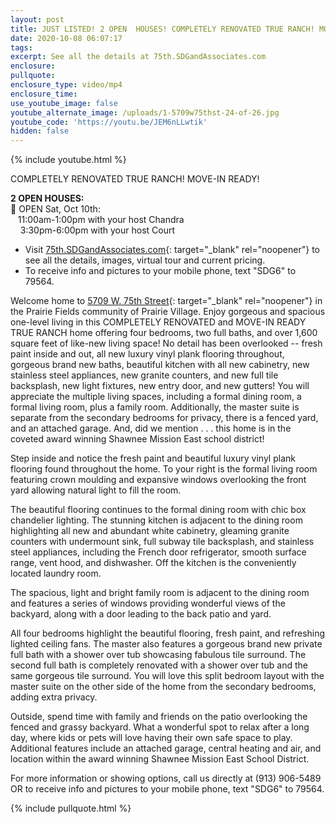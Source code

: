```yaml
---
layout: post
title: JUST LISTED! 2 OPEN  HOUSES! COMPLETELY RENOVATED TRUE RANCH! MOVE-IN READY!
date: 2020-10-08 06:07:17
tags:
excerpt: See all the details at 75th.SDGandAssociates.com
enclosure:
pullquote:
enclosure_type: video/mp4
enclosure_time:
use_youtube_image: false
youtube_alternate_image: /uploads/1-5709w75thst-24-of-26.jpg
youtube_code: 'https://youtu.be/JEM6nLLwtik'
hidden: false
---
```


{% include youtube.html %}

COMPLETELY RENOVATED TRUE RANCH\! MOVE-IN READY\!

**2 OPEN HOUSES:**<br>🎈 OPEN Sat, Oct 10th:<br>&nbsp; &nbsp;11:00am-1:00pm with your host Chandra<br>&nbsp; &nbsp; 3:30pm-6:00pm with your host Court

* Visit [75th.SDGandAssociates.com](http://75th.ihousenet.com/){: target="_blank" rel="noopener"} to see all the details, images, virtual tour and current pricing.
* To receive info and pictures to your mobile phone, text "SDG6" to 79564.

Welcome home to [5709 W. 75th Street](http://75th.ihousenet.com/){: target="_blank" rel="noopener"} in the Prairie Fields community of Prairie Village. Enjoy gorgeous and spacious one-level living in this COMPLETELY RENOVATED and MOVE-IN READY TRUE RANCH home offering four bedrooms, two full baths, and over 1,600 square feet of like-new living space\! No detail has been overlooked -- fresh paint inside and out, all new luxury vinyl plank flooring throughout, gorgeous brand new baths, beautiful kitchen with all new cabinetry, new stainless steel appliances, new granite counters, and new full tile backsplash, new light fixtures, new entry door, and new gutters\! You will appreciate the multiple living spaces, including a formal dining room, a formal living room, plus a family room. Additionally, the master suite is separate from the secondary bedrooms for privacy, there is a fenced yard, and an attached garage. And, did we mention . . . this home is in the coveted award winning Shawnee Mission East school district\!

Step inside and notice the fresh paint and beautiful luxury vinyl plank flooring found throughout the home. To your right is the formal living room featuring crown moulding and expansive windows overlooking the front yard allowing natural light to fill the room.

The beautiful flooring continues to the formal dining room with chic box chandelier lighting. The stunning kitchen is adjacent to the dining room highlighting all new and abundant white cabinetry, gleaming granite counters with undermount sink, full subway tile backsplash, and stainless steel appliances, including the French door refrigerator, smooth surface range, vent hood, and dishwasher. Off the kitchen is the conveniently located laundry room.

The spacious, light and bright family room is adjacent to the dining room and features a series of windows providing wonderful views of the backyard, along with a door leading to the back patio and yard.

All four bedrooms highlight the beautiful flooring, fresh paint, and refreshing lighted ceiling fans. The master also features a gorgeous brand new private full bath with a shower over tub showcasing fabulous tile surround. The second full bath is completely renovated with a shower over tub and the same gorgeous tile surround. You will love this split bedroom layout with the master suite on the other side of the home from the secondary bedrooms, adding extra privacy.

Outside, spend time with family and friends on the patio overlooking the fenced and grassy backyard. What a wonderful spot to relax after a long day, where kids or pets will love having their own safe space to play. Additional features include an attached garage, central heating and air, and location within the award winning Shawnee Mission East School District.

For more information or showing options, call us directly at (913) 906-5489 OR to receive info and pictures to your mobile phone, text "SDG6" to 79564.

{% include pullquote.html %}

&nbsp;